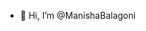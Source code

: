 - 👋 Hi, I’m @ManishaBalagoni

<!---
ManishaBalagoni/ManishaBalagoni is a ✨ special ✨ repository because its `README.md` (this file) appears on your GitHub profile.
You can click the Preview link to take a look at your changes.
--->

